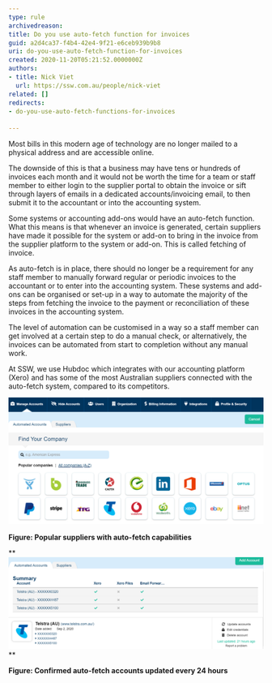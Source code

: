 ```yaml
---
type: rule
archivedreason: 
title: Do you use auto-fetch function for invoices
guid: a2d4ca37-f4b4-42e4-9f21-e6ceb939b9b8
uri: do-you-use-auto-fetch-function-for-invoices
created: 2020-11-20T05:21:52.0000000Z
authors:
- title: Nick Viet
  url: https://ssw.com.au/people/nick-viet
related: []
redirects:
- do-you-use-auto-fetch-functions-for-invoices

---
```


Most bills in this modern age of technology are no longer mailed to a physical address and are accessible online. 




The downside of this is that a business may have tens or hundreds of invoices each month and it would not be worth the time for a team or staff member to either login to the supplier portal to obtain the invoice or sift through layers of emails in a dedicated accounts/invoicing email, to then submit it to the accountant or into the accounting system. 





Some systems or accounting add-ons would have an auto-fetch function. What this means is that whenever an invoice is generated, certain suppliers have made it possible for the system or add-on to bring in the invoice from the supplier platform to the system or add-on. This is called fetching of invoice.





<!--endintro-->

As auto-fetch is in place, there should no longer be a requirement for any staff member to manually forward regular or periodic invoices to the accountant or to enter into the accounting system. These systems and add-ons can be organised or set-up in a way to automate the majority of the steps from fetching the invoice to the payment or reconciliation of these invoices in the accounting system.

The level of automation can be customised in a way so a staff member can get involved at a certain step to do a manual check, or alternatively, the invoices can be automated from start to completion without any manual work.

At SSW, we use Hubdoc which integrates with our accounting platform (Xero) and has some of the most Australian suppliers connected with the auto-fetch system, compared to its competitors.

![2020-11-20_16-59-56.png](2020-11-20_16-59-56.png)

**Figure: Popular suppliers with auto-fetch capabilities**

**![2020-11-20_17-01-43.png](2020-11-20_17-01-43.png)
**

**Figure: Confirmed auto-fetch accounts updated every 24 hours**
